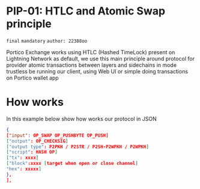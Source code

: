 # PIP-01: HTLC and Atomic Swap principle

`final` `mandatory` `author: 22388oo`

Portico Exchange works using HTLC (Hashed TimeLock) present on Lightning Network as default, we use this main principle around protocol for provider atomic transactions between layers and sidechains in mode trustless be running our client, using Web UI or simple doing transactions on Portico wallet app


# How works

In this example below show how works our protocol in JSON

``` json
{
["input": OP_SWAP OP_PUSHBYTE OP_PUSH]
["output": OP_CHECKSIG] 
["output type": P2PKH / P2STR / P2SH-P2WPKH / P2WPKH]
["script": HASH OP]
["tx": xxxx]
["block":xxxx [target when open or close channel]
"hex": xxxxx]
},
],
